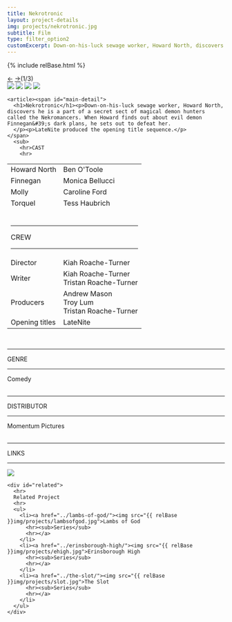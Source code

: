 ```yaml
---
title: Nekrotronic
layout: project-details
img: projects/nekrotronic.jpg
subtitle: Film
type: filter_option2
customExcerpt: Down-on-his-luck sewage worker, Howard North, discovers he is a part of a secret sect of magical demon hunters called the Nekromancers. When Howard finds out about evil demon Finnegan's dark plans, he sets out to defeat her.
---
```

{% include relBase.html %}

  <section id="details">
    <div id="carousel">
      <div id="carousel_controls"><span><a href="#" id="carousel_backward">&larr;</a> <a href="#"
            id="carousel_forward">&rarr;</a></span><span id="pagecount">(1/3)</span></div>
      <div id="carousel_img">
        <img src="{{ relBase }}img/gallery/nekrotronic1.jpg" id="img1">
        <img src="{{ relBase }}img/gallery/nekrotronic2.jpg" id="img2">
        <img src="{{ relBase }}img/gallery/nekrotronic3.jpg" id="img3">
        <img src="{{ relBase }}img/gallery/nekrotronic4.jpg" id="img4">
      </div>
    </div>


    <article><span id="main-detail">
      <h1>Nekrotronic</h1><p>Down-on-his-luck sewage worker, Howard North, discovers he is a part of a secret sect of magical demon hunters called the Nekromancers. When Howard finds out about evil demon Finnegan&#39;s dark plans, he sets out to defeat her.
      </p><p>LateNite produced the opening title sequence.</p>        </span>
      <sub>
        <hr>CAST
        <hr>
<table>
  <tr><td>Howard North</td><td>Ben O&#39;Toole</td></tr>
  <tr><td>Finnegan</td><td>Monica Bellucci</td></tr>
  <tr><td>Molly</td><td>Caroline Ford</td></tr>
  <tr><td>Torquel</td><td>Tess Haubrich</td></tr>
  <tr><td colspan="2"><br><hr>CREW
    <hr></td></tr><tr><td>
        Director</td><td>Kiah Roache-Turner</td></tr><tr><td>
        Writer</td><td>Kiah Roache-Turner<br>Tristan Roache-Turner</td></tr><tr><td>
        Producers</td><td>	Andrew Mason<br>
        Troy Lum<br>
        Tristan Roache-Turner</td></tr>
        <tr><td>Opening titles</td><td>LateNite</td></tr>
      </table><br>
        <hr>GENRE
        <hr>
        Comedy<br>
        <br>
        <hr>DISTRIBUTOR
        <hr>
        Momentum Pictures<br><br>
        <hr>LINKS
        <hr>
        <a href="https://www.imdb.com/title/tt7453418/" target="_blank"><img src="{{ relBase }}img/social/imdb.svg" class="imdb"></a>
      </sub>
    </article>

    <div id="related">
      <hr>
      Related Project
      <hr>
      <ul>
        <li><a href="../lambs-of-god/"><img src="{{ relBase }}img/projects/lambsofgod.jpg">Lambs of God
          <hr><sub>Series</sub>
          <hr></a>
        </li>
        <li><a href="../erinsborough-high/"><img src="{{ relBase }}img/projects/ehigh.jpg">Erinsborough High
          <hr><sub>Series</sub>
          <hr></a>
        </li>
        <li><a href="../the-slot/"><img src="{{ relBase }}img/projects/slot.jpg">The Slot
          <hr><sub>Series</sub>
          <hr></a>
        </li>
      </ul>
    </div>
  </section>



  <div id="gradient"></div>
  